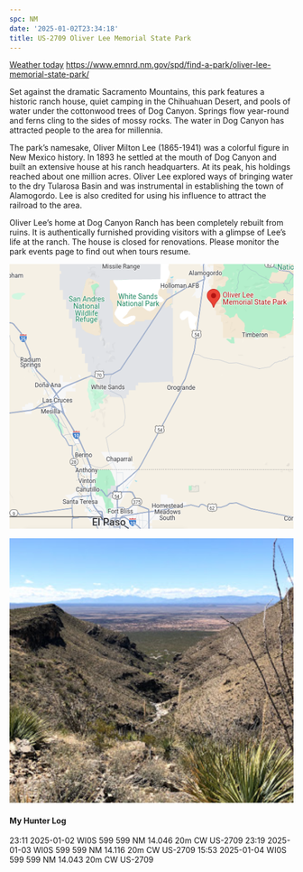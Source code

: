 ```yaml
---
spc: NM
date: '2025-01-02T23:34:18'
title: US-2709 Oliver Lee Memorial State Park
---
```


[Weather today](https://weawow.com/c5454627)
https://www.emnrd.nm.gov/spd/find-a-park/oliver-lee-memorial-state-park/

Set against the dramatic Sacramento Mountains, this park features a historic ranch house, quiet camping in the Chihuahuan Desert, and pools of water under the cottonwood trees of Dog Canyon.  Springs flow year-round and ferns cling to the sides of mossy rocks.  The water in Dog Canyon has attracted people to the area for millennia.

The park’s namesake, Oliver Milton Lee (1865-1941) was a colorful figure in New Mexico history.  In 1893 he settled at the mouth of Dog Canyon and built an extensive house at his ranch headquarters.  At its peak, his holdings reached about one million acres.  Oliver Lee explored ways of bringing water to the dry Tularosa Basin and was instrumental in establishing the town of Alamogordo.  Lee is also credited for using his influence to attract the railroad to the area.

Oliver Lee’s home at Dog Canyon Ranch has been completely rebuilt from ruins.  It is authentically furnished providing visitors with a glimpse of Lee’s life at the ranch. The house is closed for renovations. Please monitor the park events page to find out when tours resume.


![pasted_image.png](/static/pasted_image_0118.png)

![pasted_image001.png](/static/pasted_image001_0099.png)


#### My Hunter Log
23:11    2025-01-02    WI0S    599    599    NM    14.046    20m    CW    US-2709
23:19    2025-01-03    WI0S    599    599    NM    14.116    20m    CW    US-2709
15:53    2025-01-04    WI0S    599    599    NM    14.043    20m    CW    US-2709